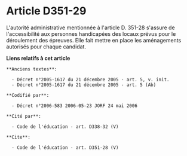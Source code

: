 # Article D351-29

L'autorité administrative mentionnée à l'article D. 351-28 s'assure de l'accessibilité aux personnes handicapées des locaux
prévus pour le déroulement des épreuves. Elle fait mettre en place les aménagements autorisés pour chaque candidat.

**Liens relatifs à cet article**

	**Anciens textes**:

	  - Décret n°2005-1617 du 21 décembre 2005 - art. 5, v. init.
	  - Décret n°2005-1617 du 21 décembre 2005 - art. 5 (Ab)

	**Codifié par**:

	  - Décret n°2006-583 2006-05-23 JORF 24 mai 2006

	**Cité par**:

	  - Code de l'éducation - art. D338-32 (V)

	**Cite**:

	  - Code de l'éducation - art. D351-28 (V)
